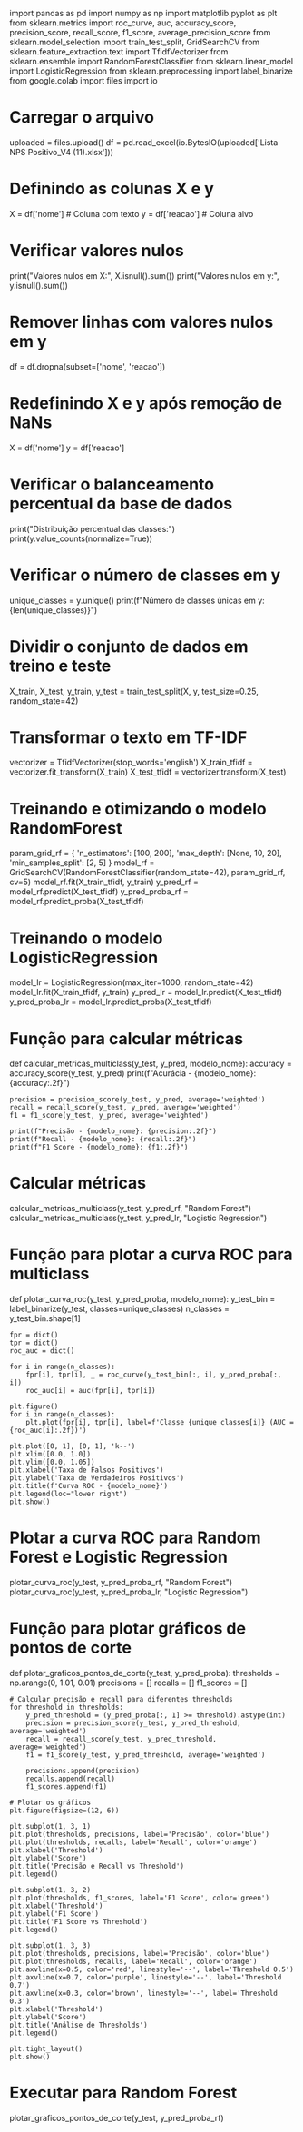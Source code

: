 import pandas as pd
import numpy as np
import matplotlib.pyplot as plt
from sklearn.metrics import roc_curve, auc, accuracy_score, precision_score, recall_score, f1_score, average_precision_score
from sklearn.model_selection import train_test_split, GridSearchCV
from sklearn.feature_extraction.text import TfidfVectorizer
from sklearn.ensemble import RandomForestClassifier
from sklearn.linear_model import LogisticRegression
from sklearn.preprocessing import label_binarize
from google.colab import files
import io

# Carregar o arquivo
uploaded = files.upload()
df = pd.read_excel(io.BytesIO(uploaded['Lista NPS Positivo_V4 (11).xlsx']))

# Definindo as colunas X e y
X = df['nome']  # Coluna com texto
y = df['reacao']  # Coluna alvo

# Verificar valores nulos
print("Valores nulos em X:", X.isnull().sum())
print("Valores nulos em y:", y.isnull().sum())

# Remover linhas com valores nulos em y
df = df.dropna(subset=['nome', 'reacao'])

# Redefinindo X e y após remoção de NaNs
X = df['nome']
y = df['reacao']

# Verificar o balanceamento percentual da base de dados
print("Distribuição percentual das classes:")
print(y.value_counts(normalize=True))

# Verificar o número de classes em y
unique_classes = y.unique()
print(f"Número de classes únicas em y: {len(unique_classes)}")

# Dividir o conjunto de dados em treino e teste
X_train, X_test, y_train, y_test = train_test_split(X, y, test_size=0.25, random_state=42)

# Transformar o texto em TF-IDF
vectorizer = TfidfVectorizer(stop_words='english')
X_train_tfidf = vectorizer.fit_transform(X_train)
X_test_tfidf = vectorizer.transform(X_test)

# Treinando e otimizando o modelo RandomForest
param_grid_rf = {
    'n_estimators': [100, 200],
    'max_depth': [None, 10, 20],
    'min_samples_split': [2, 5]
}
model_rf = GridSearchCV(RandomForestClassifier(random_state=42), param_grid_rf, cv=5)
model_rf.fit(X_train_tfidf, y_train)
y_pred_rf = model_rf.predict(X_test_tfidf)
y_pred_proba_rf = model_rf.predict_proba(X_test_tfidf)

# Treinando o modelo LogisticRegression
model_lr = LogisticRegression(max_iter=1000, random_state=42)
model_lr.fit(X_train_tfidf, y_train)
y_pred_lr = model_lr.predict(X_test_tfidf)
y_pred_proba_lr = model_lr.predict_proba(X_test_tfidf)

# Função para calcular métricas
def calcular_metricas_multiclass(y_test, y_pred, modelo_nome):
    accuracy = accuracy_score(y_test, y_pred)
    print(f"Acurácia - {modelo_nome}: {accuracy:.2f}")
    
    precision = precision_score(y_test, y_pred, average='weighted')
    recall = recall_score(y_test, y_pred, average='weighted')
    f1 = f1_score(y_test, y_pred, average='weighted')
    
    print(f"Precisão - {modelo_nome}: {precision:.2f}")
    print(f"Recall - {modelo_nome}: {recall:.2f}")
    print(f"F1 Score - {modelo_nome}: {f1:.2f}")

# Calcular métricas
calcular_metricas_multiclass(y_test, y_pred_rf, "Random Forest")
calcular_metricas_multiclass(y_test, y_pred_lr, "Logistic Regression")

# Função para plotar a curva ROC para multiclass
def plotar_curva_roc(y_test, y_pred_proba, modelo_nome):
    y_test_bin = label_binarize(y_test, classes=unique_classes)
    n_classes = y_test_bin.shape[1]
    
    fpr = dict()
    tpr = dict()
    roc_auc = dict()
    
    for i in range(n_classes):
        fpr[i], tpr[i], _ = roc_curve(y_test_bin[:, i], y_pred_proba[:, i])
        roc_auc[i] = auc(fpr[i], tpr[i])
    
    plt.figure()
    for i in range(n_classes):
        plt.plot(fpr[i], tpr[i], label=f'Classe {unique_classes[i]} (AUC = {roc_auc[i]:.2f})')
    
    plt.plot([0, 1], [0, 1], 'k--')
    plt.xlim([0.0, 1.0])
    plt.ylim([0.0, 1.05])
    plt.xlabel('Taxa de Falsos Positivos')
    plt.ylabel('Taxa de Verdadeiros Positivos')
    plt.title(f'Curva ROC - {modelo_nome}')
    plt.legend(loc="lower right")
    plt.show()

# Plotar a curva ROC para Random Forest e Logistic Regression
plotar_curva_roc(y_test, y_pred_proba_rf, "Random Forest")
plotar_curva_roc(y_test, y_pred_proba_lr, "Logistic Regression")

# Função para plotar gráficos de pontos de corte
def plotar_graficos_pontos_de_corte(y_test, y_pred_proba):
    thresholds = np.arange(0, 1.01, 0.01)
    precisions = []
    recalls = []
    f1_scores = []
    
    # Calcular precisão e recall para diferentes thresholds
    for threshold in thresholds:
        y_pred_threshold = (y_pred_proba[:, 1] >= threshold).astype(int)
        precision = precision_score(y_test, y_pred_threshold, average='weighted')
        recall = recall_score(y_test, y_pred_threshold, average='weighted')
        f1 = f1_score(y_test, y_pred_threshold, average='weighted')
        
        precisions.append(precision)
        recalls.append(recall)
        f1_scores.append(f1)

    # Plotar os gráficos
    plt.figure(figsize=(12, 6))
    
    plt.subplot(1, 3, 1)
    plt.plot(thresholds, precisions, label='Precisão', color='blue')
    plt.plot(thresholds, recalls, label='Recall', color='orange')
    plt.xlabel('Threshold')
    plt.ylabel('Score')
    plt.title('Precisão e Recall vs Threshold')
    plt.legend()
    
    plt.subplot(1, 3, 2)
    plt.plot(thresholds, f1_scores, label='F1 Score', color='green')
    plt.xlabel('Threshold')
    plt.ylabel('F1 Score')
    plt.title('F1 Score vs Threshold')
    plt.legend()
    
    plt.subplot(1, 3, 3)
    plt.plot(thresholds, precisions, label='Precisão', color='blue')
    plt.plot(thresholds, recalls, label='Recall', color='orange')
    plt.axvline(x=0.5, color='red', linestyle='--', label='Threshold 0.5')
    plt.axvline(x=0.7, color='purple', linestyle='--', label='Threshold 0.7')
    plt.axvline(x=0.3, color='brown', linestyle='--', label='Threshold 0.3')
    plt.xlabel('Threshold')
    plt.ylabel('Score')
    plt.title('Análise de Thresholds')
    plt.legend()
    
    plt.tight_layout()
    plt.show()

# Executar para Random Forest
plotar_graficos_pontos_de_corte(y_test, y_pred_proba_rf)
